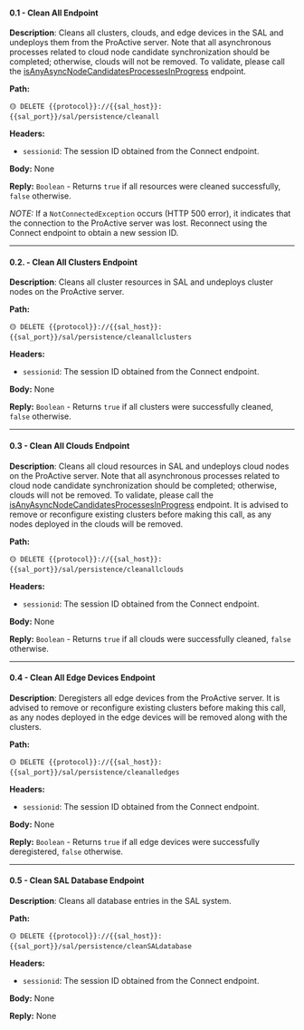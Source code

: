 #### 0.1 - Clean All Endpoint
**Description**: Cleans all clusters, clouds, and edge devices in the SAL and undeploys them from the ProActive server.
Note that all asynchronous processes related to cloud node candidate synchronization should be completed; otherwise, clouds will not be removed. To validate, please call the [isAnyAsyncNodeCandidatesProcessesInProgress](https://github.com/ow2-proactive/scheduling-abstraction-layer/blob/master/endpoints/2-cloud-endpoints.md#23--isanyasyncnodecandidatesprocessesinprogress-endpoint) endpoint.


**Path:**

```url
🟡 DELETE {{protocol}}://{{sal_host}}:{{sal_port}}/sal/persistence/cleanall
```

**Headers:**
* `sessionid`: The session ID obtained from the Connect endpoint.

**Body:** None

**Reply:** `Boolean` - Returns `true` if all resources were cleaned successfully, `false` otherwise.

_NOTE:_ If a `NotConnectedException` occurs (HTTP 500 error), it indicates that the connection to the ProActive server was lost. Reconnect using the Connect endpoint to obtain a new session ID.

---

#### 0.2. - Clean All Clusters Endpoint
**Description**: Cleans all cluster resources in SAL and undeploys cluster nodes on the ProActive server.

**Path:**

```url
🟡 DELETE {{protocol}}://{{sal_host}}:{{sal_port}}/sal/persistence/cleanallclusters
```

**Headers:**
* `sessionid`: The session ID obtained from the Connect endpoint.

**Body:** None

**Reply:** `Boolean` - Returns `true` if all clusters were successfully cleaned, `false` otherwise.

---

#### 0.3 - Clean All Clouds Endpoint
**Description**: Cleans all cloud resources in SAL and undeploys cloud nodes on the ProActive server.
Note that all asynchronous processes related to cloud node candidate synchronization should be completed; otherwise, clouds will not be removed. To validate, please call the [isAnyAsyncNodeCandidatesProcessesInProgress](https://github.com/ow2-proactive/scheduling-abstraction-layer/blob/master/endpoints/2-cloud-endpoints.md#23--isanyasyncnodecandidatesprocessesinprogress-endpoint) endpoint.
It is advised to remove or reconfigure existing clusters before making this call, as any nodes deployed in the clouds will be removed.


**Path:**

```url
🟡 DELETE {{protocol}}://{{sal_host}}:{{sal_port}}/sal/persistence/cleanallclouds
```

**Headers:**
* `sessionid`: The session ID obtained from the Connect endpoint.

**Body:** None

**Reply:** `Boolean` - Returns `true` if all clouds were successfully cleaned, `false` otherwise.

---

#### 0.4 - Clean All Edge Devices Endpoint
**Description**: Deregisters all edge devices from the ProActive server. It is advised to remove or reconfigure existing clusters before making this call, as any nodes deployed in the edge devices will be removed along with the clusters.


**Path:**

```url
🟡 DELETE {{protocol}}://{{sal_host}}:{{sal_port}}/sal/persistence/cleanalledges
```

**Headers:**
* `sessionid`: The session ID obtained from the Connect endpoint.

**Body:** None

**Reply:** `Boolean` - Returns `true` if all edge devices were successfully deregistered, `false` otherwise.

---

#### 0.5 - Clean SAL Database Endpoint
**Description**: Cleans all database entries in the SAL system.

**Path:**

```url
🟡 DELETE {{protocol}}://{{sal_host}}:{{sal_port}}/sal/persistence/cleanSALdatabase
```

**Headers:**
* `sessionid`: The session ID obtained from the Connect endpoint.

**Body:** None

**Reply:** None

